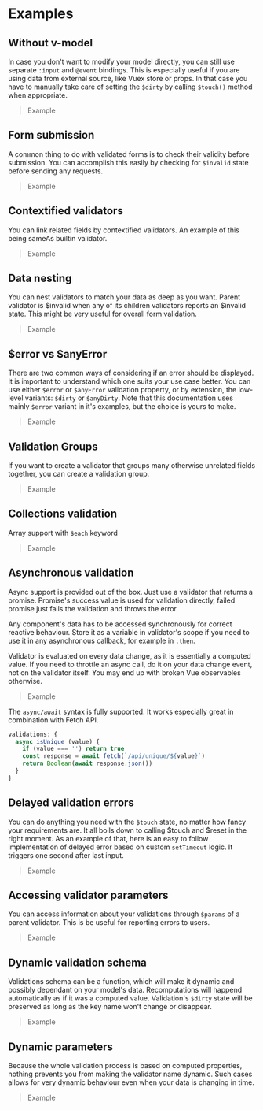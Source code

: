 # Examples

## Without v-model

In case you don't want to modify your model directly, you can still use separate `:input` and `@event` bindings. This is especially useful if you are using data from external source, like Vuex store or props. In that case you have to manually take care of setting the `$dirty` by calling `$touch()` method when appropriate.

> Example

## Form submission

A common thing to do with validated forms is to check their validity before submission. You can accomplish this easily by checking for `$invalid` state before sending any requests.

> Example

## Contextified validators

You can link related fields by contextified validators. An example of this being sameAs builtin validator.

> Example

## Data nesting

You can nest validators to match your data as deep as you want. Parent validator is $invalid when any of its children validators reports an $invalid state. This might be very useful for overall form validation.

> Example

## $error vs $anyError

There are two common ways of considering if an error should be displayed. It is important to understand which one suits your use case better. You can use either `$error` or `$anyError` validation property, or by extension, the low-level variants: `$dirty` or `$anyDirty`. Note that this documentation uses mainly `$error` variant in it's examples, but the choice is yours to make.

> Example

## Validation Groups

If you want to create a validator that groups many otherwise unrelated fields together, you can create a validation group.

> Example

## Collections validation

Array support with `$each` keyword

> Example

## Asynchronous validation

Async support is provided out of the box. Just use a validator that returns a promise. Promise's success value is used for validation directly, failed promise just fails the validation and throws the error.

Any component's data has to be accessed synchronously for correct reactive behaviour. Store it as a variable in validator's scope if you need to use it in any asynchronous callback, for example in `.then`.

Validator is evaluated on every data change, as it is essentially a computed value. If you need to throttle an async call, do it on your data change event, not on the validator itself. You may end up with broken Vue observables otherwise.

> Example

The `async/await` syntax is fully supported. It works especially great in combination with Fetch API.

```js
validations: {
  async isUnique (value) {
    if (value === '') return true
    const response = await fetch(`/api/unique/${value}`)
    return Boolean(await response.json())
  }
}
```

## Delayed validation errors

You can do anything you need with the `$touch` state, no matter how fancy your requirements are. It all boils down to calling $touch and $reset in the right moment. As an example of that, here is an easy to follow implementation of delayed error based on custom `setTimeout` logic. It triggers one second after last input.

> Example

## Accessing validator parameters

You can access information about your validations through `$params` of a parent validator. This is be useful for reporting errors to users.

> Example

## Dynamic validation schema

Validations schema can be a function, which will make it dynamic and possibly dependant on your model's data. Recomputations will happend automatically as if it was a computed value. Validation's `$dirty` state will be preserved as long as the key name won't change or disappear.

> Example

## Dynamic parameters

Because the whole validation process is based on computed properties, nothing prevents you from making the validator name dynamic. Such cases allows for very dynamic behaviour even when your data is changing in time.

> Example
